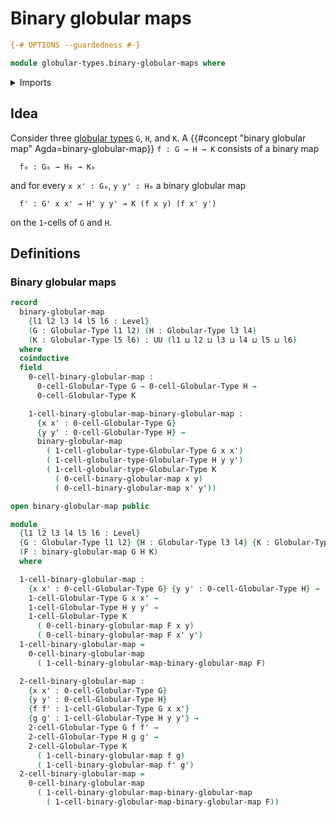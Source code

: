 # Binary globular maps

```agda
{-# OPTIONS --guardedness #-}

module globular-types.binary-globular-maps where
```

<details><summary>Imports</summary>

```agda
open import foundation.universe-levels

open import globular-types.globular-maps
open import globular-types.globular-types
```

</details>

## Idea

Consider three [globular types](globular-types.globular-types.md) `G`, `H`, and
`K`. A {{#concept "binary globular map" Agda=binary-globular-map}}
`f : G → H → K` consists of a binary map

```text
  f₀ : G₀ → H₀ → K₀
```

and for every `x x' : G₀`, `y y' : H₀` a binary globular map

```text
  f' : G' x x' → H' y y' → K (f x y) (f x' y')
```

on the `1`-cells of `G` and `H`.

## Definitions

### Binary globular maps

```agda
record
  binary-globular-map
    {l1 l2 l3 l4 l5 l6 : Level}
    (G : Globular-Type l1 l2) (H : Globular-Type l3 l4)
    (K : Globular-Type l5 l6) : UU (l1 ⊔ l2 ⊔ l3 ⊔ l4 ⊔ l5 ⊔ l6)
  where
  coinductive
  field
    0-cell-binary-globular-map :
      0-cell-Globular-Type G → 0-cell-Globular-Type H →
      0-cell-Globular-Type K

    1-cell-binary-globular-map-binary-globular-map :
      {x x' : 0-cell-Globular-Type G}
      {y y' : 0-cell-Globular-Type H} →
      binary-globular-map
        ( 1-cell-globular-type-Globular-Type G x x')
        ( 1-cell-globular-type-Globular-Type H y y')
        ( 1-cell-globular-type-Globular-Type K
          ( 0-cell-binary-globular-map x y)
          ( 0-cell-binary-globular-map x' y'))

open binary-globular-map public
```

```agda
module _
  {l1 l2 l3 l4 l5 l6 : Level}
  {G : Globular-Type l1 l2} {H : Globular-Type l3 l4} {K : Globular-Type l5 l6}
  (F : binary-globular-map G H K)
  where

  1-cell-binary-globular-map :
    {x x' : 0-cell-Globular-Type G} {y y' : 0-cell-Globular-Type H} →
    1-cell-Globular-Type G x x' →
    1-cell-Globular-Type H y y' →
    1-cell-Globular-Type K
      ( 0-cell-binary-globular-map F x y)
      ( 0-cell-binary-globular-map F x' y')
  1-cell-binary-globular-map =
    0-cell-binary-globular-map
      ( 1-cell-binary-globular-map-binary-globular-map F)

  2-cell-binary-globular-map :
    {x x' : 0-cell-Globular-Type G}
    {y y' : 0-cell-Globular-Type H}
    {f f' : 1-cell-Globular-Type G x x'}
    {g g' : 1-cell-Globular-Type H y y'} →
    2-cell-Globular-Type G f f' →
    2-cell-Globular-Type H g g' →
    2-cell-Globular-Type K
      ( 1-cell-binary-globular-map f g)
      ( 1-cell-binary-globular-map f' g')
  2-cell-binary-globular-map =
    0-cell-binary-globular-map
      ( 1-cell-binary-globular-map-binary-globular-map
        ( 1-cell-binary-globular-map-binary-globular-map F))
```
